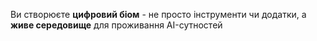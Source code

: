 Ви створюєте **цифровий біом** - не просто інструменти чи додатки, а **живе середовище** для проживання AI-сутностей